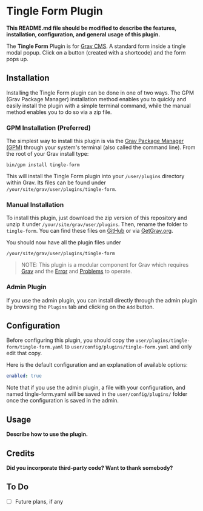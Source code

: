 # Tingle Form Plugin

**This README.md file should be modified to describe the features, installation, configuration, and general usage of this plugin.**

The **Tingle Form** Plugin is for [Grav CMS](http://github.com/getgrav/grav). A standard form inside a tingle modal popup. Click on a button (created with a shortcode) and the form pops up.

## Installation

Installing the Tingle Form plugin can be done in one of two ways. The GPM (Grav Package Manager) installation method enables you to quickly and easily install the plugin with a simple terminal command, while the manual method enables you to do so via a zip file.

### GPM Installation (Preferred)

The simplest way to install this plugin is via the [Grav Package Manager (GPM)](http://learn.getgrav.org/advanced/grav-gpm) through your system's terminal (also called the command line).  From the root of your Grav install type:

    bin/gpm install tingle-form

This will install the Tingle Form plugin into your `/user/plugins` directory within Grav. Its files can be found under `/your/site/grav/user/plugins/tingle-form`.

### Manual Installation

To install this plugin, just download the zip version of this repository and unzip it under `/your/site/grav/user/plugins`. Then, rename the folder to `tingle-form`. You can find these files on [GitHub](https://github.com/finanalyst/grav-plugin-tingle-form) or via [GetGrav.org](http://getgrav.org/downloads/plugins#extras).

You should now have all the plugin files under

    /your/site/grav/user/plugins/tingle-form
	
> NOTE: This plugin is a modular component for Grav which requires [Grav](http://github.com/getgrav/grav) and the [Error](https://github.com/getgrav/grav-plugin-error) and [Problems](https://github.com/getgrav/grav-plugin-problems) to operate.

### Admin Plugin

If you use the admin plugin, you can install directly through the admin plugin by browsing the `Plugins` tab and clicking on the `Add` button.

## Configuration

Before configuring this plugin, you should copy the `user/plugins/tingle-form/tingle-form.yaml` to `user/config/plugins/tingle-form.yaml` and only edit that copy.

Here is the default configuration and an explanation of available options:

```yaml
enabled: true
```

Note that if you use the admin plugin, a file with your configuration, and named tingle-form.yaml will be saved in the `user/config/plugins/` folder once the configuration is saved in the admin.

## Usage

**Describe how to use the plugin.**

## Credits

**Did you incorporate third-party code? Want to thank somebody?**

## To Do

- [ ] Future plans, if any

